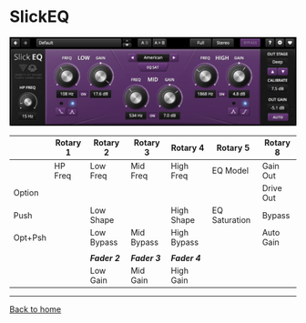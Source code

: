 # SlickEQ

![logo](./assets/SlickEQ.png)

|         | Rotary 1 | Rotary 2   | Rotary 3   | Rotary 4    | Rotary 5      | Rotary 8      |
|---------|----------|------------|------------|-------------|---------------|---------------|
|         | HP Freq  | Low Freq   | Mid Freq   | High Freq   | EQ Model      | Gain Out      |
| Option  |          |            |            |             |               | Drive Out     |
| Push    |          | Low Shape  |            | High Shape  | EQ Saturation | Bypass        |
| Opt+Psh |          | Low Bypass | Mid Bypass | High Bypass |               | Auto Gain     |
|         |  |  |  | |  |  |
|         |  | ***Fader 2***    | ***Fader 3***    | ***Fader 4***     |  |  |
|         |  | Low Gain   | Mid Gain   | High Gain   |  | |

---
[Back to home](./index.md)
